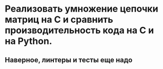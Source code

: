 # Реализовать умножение цепочки матриц на С и сравнить производительность кода на C и на Python.
## Наверное, линтеры и тесты еще надо